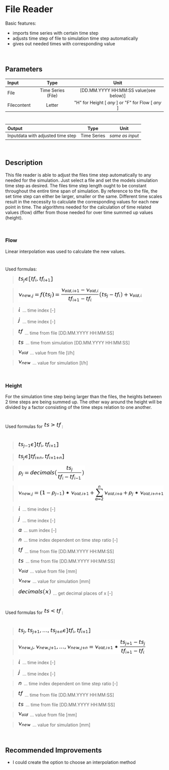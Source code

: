 # File Reader

Basic features:

- imports time series with certain time step
- adjusts time step of file to simulation time step automatically
- gives out needed times with corresponding value
 
<br>

## Parameters 

| Input  | Type  |  Unit  |
| :------------ |:---------------:| :-----:|	
| File      | Time Series (File) | [DD.MM.YYYY HH:MM:SS value(see below)] |
| 	Filecontent | Letter  |  "H" for Height [ _any_ ] or "F" for Flow [ _any_ ] |

# 

|Output   | Type  |  Unit  |
| :------------ |:---------------:| :-----:|
|  Inputdata with adjusted time step  |   Time Series  |  _same as input_  |

<br>

## Description 

This file reader is able to adjust the files time step automatically to any needed for the simulation. Just select a file and set the models simulation time step as desired. The files time step length ought to be constant throughout the entire time span of simulation. By reference to the file, the set time step can either be larger, smaller or the same. Different time scales result in the necessity to calculate the corresponding values for each new point in time. The algorithms needed for the calculation of time related values (flow) differ from those needed for over time summed up values (height).

<br>

### Flow

Linear interpolation was used to calculate the new values.

# 

Used formulas:

>![alt text](https://raw.githubusercontent.com/ChristianF88/CD3Waterbalance/master/doc/Formulas/file_reader_lin_interpolation_intervall.png?raw=true) 

>![alt text](https://raw.githubusercontent.com/ChristianF88/CD3Waterbalance/master/doc/Formulas/file_reader_lin_interpolation.png?raw=true) 

>![alt text](https://raw.githubusercontent.com/ChristianF88/CD3Waterbalance/master/doc/Formulas/file_reader_i.png?raw=true) ... time index [-] 

>![alt text](https://raw.githubusercontent.com/ChristianF88/CD3Waterbalance/master/doc/Formulas/file_reader_j.png?raw=true) ... time index [-] 

>![alt text](https://raw.githubusercontent.com/ChristianF88/CD3Waterbalance/master/doc/Formulas/file_reader_tf.png?raw=true) ... time from file [DD.MM.YYYY HH:MM:SS]

>![alt text](https://raw.githubusercontent.com/ChristianF88/CD3Waterbalance/master/doc/Formulas/file_reader_ts.png?raw=true) ... time from simulation [DD.MM.YYYY HH:MM:SS]

>![alt text](https://raw.githubusercontent.com/ChristianF88/CD3Waterbalance/master/doc/Formulas/file_reader_v_old.png?raw=true) ... value from file [l/h]

>![alt text](https://raw.githubusercontent.com/ChristianF88/CD3Waterbalance/master/doc/Formulas/file_reader_v_new.png?raw=true) ... value for simulation [l/h] 

<br>

### Height

For the simulation time step being larger than the files, the heights between 2 time steps are being summed up. The other way around the height will be divided by a factor consisting of the time steps relation to one another.

# 

Used formulas for 
![alt text](https://raw.githubusercontent.com/ChristianF88/CD3Waterbalance/master/doc/Formulas/file_reader_ts_gr_tf.png?raw=true):

# 

>![alt text](https://raw.githubusercontent.com/ChristianF88/CD3Waterbalance/master/doc/Formulas/file_reader_sum_ts_j-1_intevall_right.png?raw=true)

>![alt text](https://raw.githubusercontent.com/ChristianF88/CD3Waterbalance/master/doc/Formulas/file_reader_sum_ts_j_intevall_right.png?raw=true)

>![alt text](https://github.com/ChristianF88/CD3Waterbalance/blob/master/doc/Formulas/file_reader_sum_pj_decimals.png?raw=true)

>![alt text](https://raw.githubusercontent.com/ChristianF88/CD3Waterbalance/master/doc/Formulas/file_reader_sum_v_new.png?raw=true)

>![alt text](https://github.com/ChristianF88/CD3Waterbalance/blob/master/doc/Formulas/file_reader_i.png?raw=true) ... time index [-]

>![alt text](https://github.com/ChristianF88/CD3Waterbalance/blob/master/doc/Formulas/file_reader_j.png?raw=true) ... time index [-]

>![alt text](https://github.com/ChristianF88/CD3Waterbalance/blob/master/doc/Formulas/file_reader_sum_a.png?raw=true) ... sum index [-]
 
>![alt text](https://github.com/ChristianF88/CD3Waterbalance/blob/master/doc/Formulas/file_reader_sum_n.png?raw=true) ... time index dependent on time step ratio [-]

>![alt text](https://raw.githubusercontent.com/ChristianF88/CD3Waterbalance/master/doc/Formulas/file_reader_tf.png?raw=true) ... time from file [DD.MM.YYYY HH:MM:SS]

>![alt text](https://raw.githubusercontent.com/ChristianF88/CD3Waterbalance/master/doc/Formulas/file_reader_ts.png?raw=true) ... time from file [DD.MM.YYYY HH:MM:SS]

>![alt text](https://raw.githubusercontent.com/ChristianF88/CD3Waterbalance/master/doc/Formulas/file_reader_v_old.png?raw=true) ... value from file [mm]

>![alt text](https://raw.githubusercontent.com/ChristianF88/CD3Waterbalance/master/doc/Formulas/file_reader_v_new.png?raw=true) ... value for simulation [mm]

>![alt text](https://github.com/ChristianF88/CD3Waterbalance/blob/master/doc/Formulas/file_reader_sum_decimals.png?raw=true) ... get decimal places of x [-]

# 

Used formulas for 
![alt text](https://raw.githubusercontent.com/ChristianF88/CD3Waterbalance/master/doc/Formulas/file_reader_ts_kl_tf.png?raw=true):

# 

>![alt text](https://raw.githubusercontent.com/ChristianF88/CD3Waterbalance/master/doc/Formulas/file_reader_fraction_intervall_right.png?raw=true)

>![alt text](https://raw.githubusercontent.com/ChristianF88/CD3Waterbalance/master/doc/Formulas/file_reader_fraction_v_new.png?raw=true)

>![alt text](https://raw.githubusercontent.com/ChristianF88/CD3Waterbalance/master/doc/Formulas/file_reader_i.png?raw=true) ... time index [-]

>![alt text](https://raw.githubusercontent.com/ChristianF88/CD3Waterbalance/master/doc/Formulas/file_reader_j.png?raw=true) ... time index [-]

>![alt text](https://raw.githubusercontent.com/ChristianF88/CD3Waterbalance/master/doc/Formulas/file_reader_sum_n.png?raw=true) ... time index dependent on time step ratio [-]

>![alt text](https://raw.githubusercontent.com/ChristianF88/CD3Waterbalance/master/doc/Formulas/file_reader_tf.png?raw=true) ... time from file [DD.MM.YYYY HH:MM:SS]

>![alt text](https://raw.githubusercontent.com/ChristianF88/CD3Waterbalance/master/doc/Formulas/file_reader_ts.png?raw=true) ... time from file [DD.MM.YYYY HH:MM:SS]

>![alt text](https://raw.githubusercontent.com/ChristianF88/CD3Waterbalance/master/doc/Formulas/file_reader_v_old.png?raw=true) ... value from file [mm]

>![alt text](https://raw.githubusercontent.com/ChristianF88/CD3Waterbalance/master/doc/Formulas/file_reader_v_new.png?raw=true) ... value for simulation [mm]

<br>

## Recommended Improvements

-	I could create the option to choose an interpolation method

